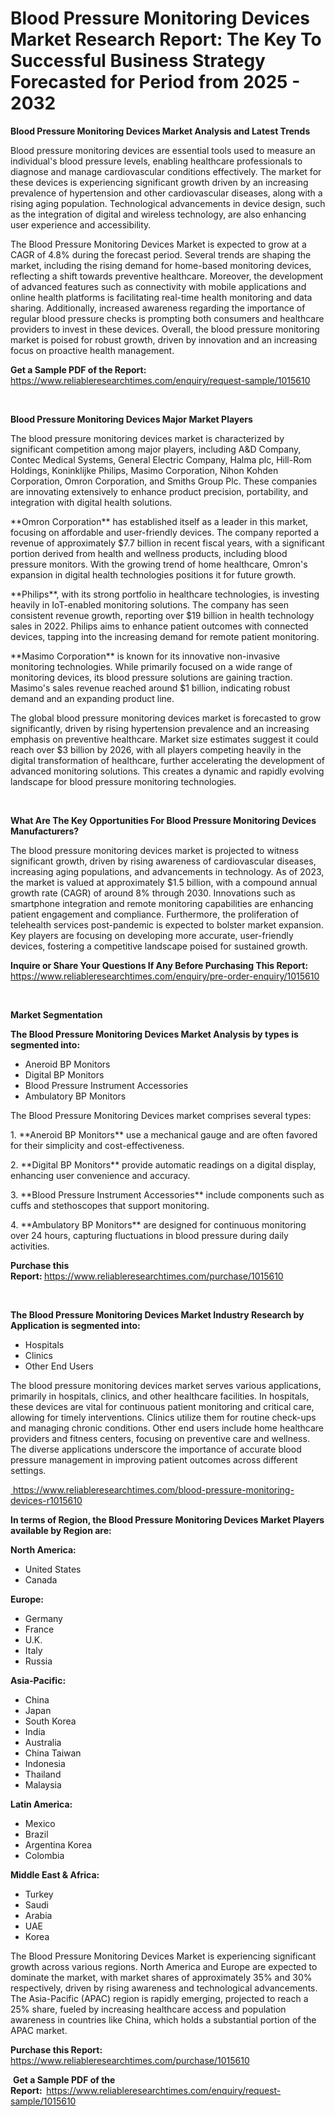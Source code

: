 <p><h1>Blood Pressure Monitoring Devices Market Research Report: The Key To Successful Business Strategy Forecasted for Period from 2025 - 2032</h1></p><p><strong>Blood Pressure Monitoring Devices Market Analysis and Latest Trends</strong></p>
<p><p>Blood pressure monitoring devices are essential tools used to measure an individual's blood pressure levels, enabling healthcare professionals to diagnose and manage cardiovascular conditions effectively. The market for these devices is experiencing significant growth driven by an increasing prevalence of hypertension and other cardiovascular diseases, along with a rising aging population. Technological advancements in device design, such as the integration of digital and wireless technology, are also enhancing user experience and accessibility.</p><p>The Blood Pressure Monitoring Devices Market is expected to grow at a CAGR of 4.8% during the forecast period. Several trends are shaping the market, including the rising demand for home-based monitoring devices, reflecting a shift towards preventive healthcare. Moreover, the development of advanced features such as connectivity with mobile applications and online health platforms is facilitating real-time health monitoring and data sharing. Additionally, increased awareness regarding the importance of regular blood pressure checks is prompting both consumers and healthcare providers to invest in these devices. Overall, the blood pressure monitoring market is poised for robust growth, driven by innovation and an increasing focus on proactive health management.</p></p>
<p><strong>Get a Sample PDF of the Report:&nbsp;</strong> <a href="https://www.reliableresearchtimes.com/enquiry/request-sample/1015610?utm_campaign=2220&utm_medium=2&utm_source=Github&utm_content=ia&utm_term=13042025&utm_id=blood-pressure-monitoring-devices">https://www.reliableresearchtimes.com/enquiry/request-sample/1015610</a></p>
<p>&nbsp;</p>
<p><strong>Blood Pressure Monitoring Devices Major Market Players</strong></p>
<p><p>The blood pressure monitoring devices market is characterized by significant competition among major players, including A&D Company, Contec Medical Systems, General Electric Company, Halma plc, Hill-Rom Holdings, Koninklijke Philips, Masimo Corporation, Nihon Kohden Corporation, Omron Corporation, and Smiths Group Plc. These companies are innovating extensively to enhance product precision, portability, and integration with digital health solutions.</p><p>**Omron Corporation** has established itself as a leader in this market, focusing on affordable and user-friendly devices. The company reported a revenue of approximately $7.7 billion in recent fiscal years, with a significant portion derived from health and wellness products, including blood pressure monitors. With the growing trend of home healthcare, Omron's expansion in digital health technologies positions it for future growth.</p><p>**Philips**, with its strong portfolio in healthcare technologies, is investing heavily in IoT-enabled monitoring solutions. The company has seen consistent revenue growth, reporting over $19 billion in health technology sales in 2022. Philips aims to enhance patient outcomes with connected devices, tapping into the increasing demand for remote patient monitoring.</p><p>**Masimo Corporation** is known for its innovative non-invasive monitoring technologies. While primarily focused on a wide range of monitoring devices, its blood pressure solutions are gaining traction. Masimo's sales revenue reached around $1 billion, indicating robust demand and an expanding product line.</p><p>The global blood pressure monitoring devices market is forecasted to grow significantly, driven by rising hypertension prevalence and an increasing emphasis on preventive healthcare. Market size estimates suggest it could reach over $3 billion by 2026, with all players competing heavily in the digital transformation of healthcare, further accelerating the development of advanced monitoring solutions. This creates a dynamic and rapidly evolving landscape for blood pressure monitoring technologies.</p></p>
<p>&nbsp;</p>
<p><strong>What Are The Key Opportunities For Blood Pressure Monitoring Devices Manufacturers?</strong></p>
<p><p>The blood pressure monitoring devices market is projected to witness significant growth, driven by rising awareness of cardiovascular diseases, increasing aging populations, and advancements in technology. As of 2023, the market is valued at approximately $1.5 billion, with a compound annual growth rate (CAGR) of around 8% through 2030. Innovations such as smartphone integration and remote monitoring capabilities are enhancing patient engagement and compliance. Furthermore, the proliferation of telehealth services post-pandemic is expected to bolster market expansion. Key players are focusing on developing more accurate, user-friendly devices, fostering a competitive landscape poised for sustained growth.</p></p>
<p><strong>Inquire or Share Your Questions If Any Before Purchasing This Report:</strong> <a href="https://www.reliableresearchtimes.com/enquiry/pre-order-enquiry/1015610?utm_campaign=2220&utm_medium=2&utm_source=Github&utm_content=ia&utm_term=13042025&utm_id=blood-pressure-monitoring-devices">https://www.reliableresearchtimes.com/enquiry/pre-order-enquiry/1015610</a></p>
<p>&nbsp;</p>
<p><strong>Market Segmentation</strong></p>
<p><strong>The Blood Pressure Monitoring Devices Market Analysis by types is segmented into:</strong></p>
<p><ul><li>Aneroid BP Monitors</li><li>Digital BP Monitors</li><li>Blood Pressure Instrument Accessories</li><li>Ambulatory BP Monitors</li></ul></p>
<p><p>The Blood Pressure Monitoring Devices market comprises several types: </p><p>1. **Aneroid BP Monitors** use a mechanical gauge and are often favored for their simplicity and cost-effectiveness.</p><p>2. **Digital BP Monitors** provide automatic readings on a digital display, enhancing user convenience and accuracy.</p><p>3. **Blood Pressure Instrument Accessories** include components such as cuffs and stethoscopes that support monitoring.</p><p>4. **Ambulatory BP Monitors** are designed for continuous monitoring over 24 hours, capturing fluctuations in blood pressure during daily activities.</p></p>
<p><strong>Purchase this Report:&nbsp;</strong><a href="https://www.reliableresearchtimes.com/purchase/1015610?utm_campaign=2220&utm_medium=2&utm_source=Github&utm_content=ia&utm_term=13042025&utm_id=blood-pressure-monitoring-devices">https://www.reliableresearchtimes.com/purchase/1015610</a></p>
<p>&nbsp;</p>
<p><strong>The Blood Pressure Monitoring Devices Market Industry Research by Application is segmented into:</strong></p>
<p><ul><li>Hospitals</li><li>Clinics</li><li>Other End Users</li></ul></p>
<p><p>The blood pressure monitoring devices market serves various applications, primarily in hospitals, clinics, and other healthcare facilities. In hospitals, these devices are vital for continuous patient monitoring and critical care, allowing for timely interventions. Clinics utilize them for routine check-ups and managing chronic conditions. Other end users include home healthcare providers and fitness centers, focusing on preventive care and wellness. The diverse applications underscore the importance of accurate blood pressure management in improving patient outcomes across different settings.</p></p>
<p><a href="https://www.reliableresearchtimes.com/blood-pressure-monitoring-devices-r1015610?utm_campaign=2220&utm_medium=2&utm_source=Github&utm_content=ia&utm_term=13042025&utm_id=blood-pressure-monitoring-devices">&nbsp;https://www.reliableresearchtimes.com/blood-pressure-monitoring-devices-r1015610</a></p>
<p><strong>In terms of Region, the Blood Pressure Monitoring Devices Market Players available by Region are:</strong></p>
<p>
    <p> <strong> North America: </strong>
        <ul>
            <li>United States</li>
            <li>Canada</li>
        </ul>
        </p> 
    <p> <strong> Europe: </strong>
        <ul>
            <li>Germany</li>
            <li>France</li>
            <li>U.K.</li>
            <li>Italy</li>
            <li>Russia</li>
        </ul>
        </p> 
    <p> <strong> Asia-Pacific: </strong>
        <ul>
            <li>China</li>
            <li>Japan</li>
            <li>South Korea</li>
            <li>India</li>
            <li>Australia</li>
            <li>China Taiwan</li>
            <li>Indonesia</li>
            <li>Thailand</li>
            <li>Malaysia</li>
        </ul>
        </p> 
    <p> <strong> Latin America: </strong>
        <ul>
            <li>Mexico</li>
            <li>Brazil</li>
            <li>Argentina Korea</li>
            <li>Colombia</li>
        </ul>
        </p> 
    <p> <strong> Middle East & Africa: </strong>
        <ul>
            <li>Turkey</li>
            <li>Saudi</li>
            <li>Arabia</li>
            <li>UAE</li>
            <li>Korea</li>
        </ul>
    </p>
    </p>
<p><p>The Blood Pressure Monitoring Devices Market is experiencing significant growth across various regions. North America and Europe are expected to dominate the market, with market shares of approximately 35% and 30% respectively, driven by rising awareness and technological advancements. The Asia-Pacific (APAC) region is rapidly emerging, projected to reach a 25% share, fueled by increasing healthcare access and population awareness in countries like China, which holds a substantial portion of the APAC market.</p></p>
<p><strong>Purchase this Report: </strong><a href="https://www.reliableresearchtimes.com/purchase/1015610?utm_campaign=2220&utm_medium=2&utm_source=Github&utm_content=ia&utm_term=13042025&utm_id=blood-pressure-monitoring-devices">https://www.reliableresearchtimes.com/purchase/1015610</a></p>
<p>&nbsp;<strong>Get a Sample PDF of the Report:&nbsp;&nbsp;</strong><a href="https://www.reliableresearchtimes.com/enquiry/request-sample/1015610?utm_campaign=2220&utm_medium=2&utm_source=Github&utm_content=ia&utm_term=13042025&utm_id=blood-pressure-monitoring-devices">https://www.reliableresearchtimes.com/enquiry/request-sample/1015610</a></p>
<p><strong></strong></p>
<p><p></p><p></p><p></p></p>